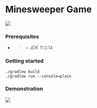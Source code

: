 # Minesweeper Game
   
 <img src="https://user-images.githubusercontent.com/6838540/166230640-6f3db1fb-7977-41c9-ab39-005aac0ff3f6.png" >


### Prerequisites

* >= JDK 11.0.14

### Getting started 

```
./gradlew build
./gradlew run --console=plain
```

### Demonstration 

 <img src="https://user-images.githubusercontent.com/6838540/166230547-4ae486a9-566c-4d16-b028-1343751f607e.gif" >
